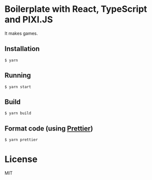 # Boilerplate with React, TypeScript and PIXI.JS

It makes games.

## Installation

```
$ yarn
```

## Running

```
$ yarn start
```

## Build

```
$ yarn build
```

## Format code (using [Prettier](https://github.com/prettier/prettier))

```
$ yarn prettier
```

# License

MIT
